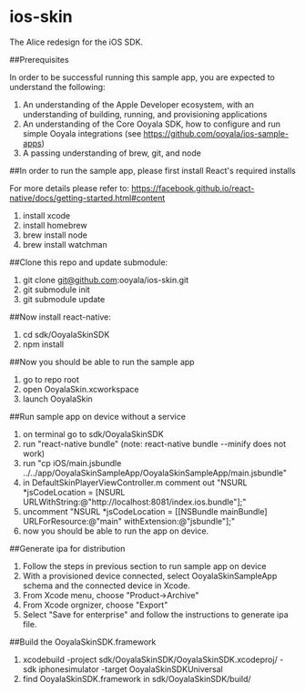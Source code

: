 # ios-skin

The Alice redesign for the iOS SDK.

##Prerequisites

In order to be successful running this sample app, you are expected to understand the following:

  1. An understanding of the Apple Developer ecosystem, with an understanding of building, running, and provisioning applications
  2. An understanding of the Core Ooyala SDK, how to configure and run simple Ooyala integrations (see https://github.com/ooyala/ios-sample-apps)
  3. A passing understanding of brew, git, and node

##In order to run the sample app, please first install React's required installs

For more details please refer to: https://facebook.github.io/react-native/docs/getting-started.html#content

  1. install xcode
  2. install homebrew
  3. brew install node
  4. brew install watchman

##Clone this repo and update submodule:
  1. git clone git@github.com:ooyala/ios-skin.git
  2. git submodule init
  3. git submodule update

##Now install react-native:

  1. cd sdk/OoyalaSkinSDK
  2. npm install

##Now you should be able to run the sample app

  1. go to repo root
  2. open OoyalaSkin.xcworkspace
  3. launch OoyalaSkin

##Run sample app on device without a service

  1. on terminal go to sdk/OoyalaSkinSDK
  2. run "react-native bundle" (note: react-native bundle --minify does not work) 
  3. run "cp iOS/main.jsbundle ../../app/OoyalaSkinSampleApp/OoyalaSkinSampleApp/main.jsbundle"
  4. in DefaultSkinPlayerViewController.m comment out "NSURL *jsCodeLocation = [NSURL URLWithString:@"http://localhost:8081/index.ios.bundle"];"
  5. uncomment "NSURL *jsCodeLocation = [[NSBundle mainBundle] URLForResource:@"main" withExtension:@"jsbundle"];"
  6. now you should be able to run the app on device.

##Generate ipa for distribution

  1. Follow the steps in previous section to run sample app on device
  2. With a provisioned device connected, select OoyalaSkinSampleApp schema and the connected device in Xcode.
  3. From Xcode menu, choose "Product->Archive"
  4. From Xcode orgnizer, choose "Export"
  5. Select "Save for enterprise" and follow the instructions to generate ipa file. 

##Build the OoyalaSkinSDK.framework
  1. xcodebuild -project sdk/OoyalaSkinSDK/OoyalaSkinSDK.xcodeproj/ -sdk iphonesimulator -target OoyalaSkinSDKUniversal
  2. find OoyalaSkinSDK.framework in sdk/OoyalaSkinSDK/build/
